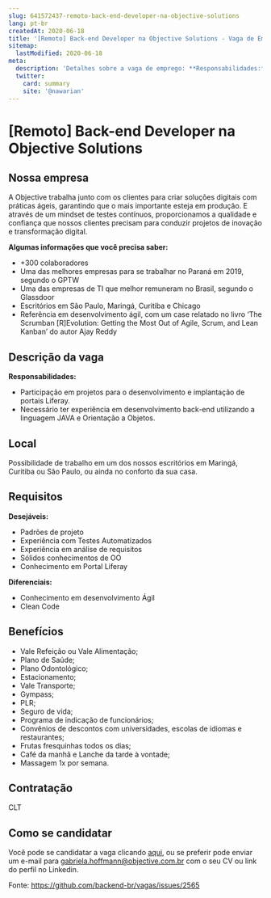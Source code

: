 ```yaml
---
slug: 641572437-remoto-back-end-developer-na-objective-solutions
lang: pt-br
createdAt: 2020-06-18
title: '[Remoto] Back-end Developer na Objective Solutions - Vaga de Emprego'
sitemap:
  lastModified: 2020-06-18
meta:
  description: 'Detalhes sobre a vaga de emprego: **Responsabilidades:** - Participação em projetos para o desenvolvimento e implantação de portais Liferay. - Necessário ter experiência em desenvolvimento back-end utilizando a linguagem JAVA e Orientação a Objetos.'
  twitter:
    card: summary
    site: '@nawarian'
---
```


# [Remoto] Back-end Developer na Objective Solutions

<!-- 
==================================================
POR FAVOR, SÓ POSTE SE A VAGA FOR PARA BACK-END!

Não faça distinção de gênero no título da vaga.

Use: "Back-End Developer" ao invés de 
"Desenvolvedor Back-End" \o/

Exemplo: `[São Paulo] Back-End Developer @ NOME DA EMPRESA`
==================================================
-->

## Nossa empresa

A Objective trabalha junto com os clientes para criar soluções digitais com práticas ágeis, garantindo que o mais importante esteja em produção. E através de um mindset de testes contínuos, proporcionamos a qualidade e confiança que nossos clientes precisam para conduzir projetos de inovação e transformação digital.

**Algumas informações que você precisa saber:**
- +300 colaboradores
- Uma das melhores empresas para se trabalhar no Paraná em 2019, segundo o GPTW
- Uma das empresas de TI que melhor remuneram no Brasil, segundo o Glassdoor
- Escritórios em São Paulo, Maringá, Curitiba e Chicago
- Referência em desenvolvimento ágil, com um case relatado no livro ‘The Scrumban [R]Evolution: Getting the Most Out of Agile, Scrum, and Lean Kanban’ do autor Ajay Reddy

## Descrição da vaga

**Responsabilidades:**
- Participação em projetos para o desenvolvimento e implantação de portais Liferay.
- Necessário ter experiência em desenvolvimento back-end utilizando a linguagem JAVA e Orientação a Objetos.

## Local

Possibilidade de trabalho em um dos nossos escritórios em Maringá, Curitiba ou São Paulo, ou ainda no conforto da sua casa.

## Requisitos

**Desejáveis:**
- Padrões de projeto
- Experiência com Testes Automatizados
- Experiência em análise de requisitos
- Sólidos conhecimentos de OO
- Conhecimento em Portal Liferay

**Diferenciais:**
- Conhecimento em desenvolvimento Ágil
- Clean Code

## Benefícios

- Vale Refeição ou Vale Alimentação;
- Plano de Saúde;
- Plano Odontológico;
- Estacionamento;
- Vale Transporte;
- Gympass;
- PLR;
- Seguro de vida;
- Programa de indicação de funcionários;
- Convênios de descontos com universidades, escolas de idiomas e restaurantes;
- Frutas fresquinhas todos os dias;
- Café da manhã e Lanche da tarde à vontade;
- Massagem 1x por semana.


## Contratação

CLT

## Como se candidatar

Você pode se candidatar a vaga clicando [aqui](https://objective.gupy.io/jobs/231724), ou se preferir pode enviar um e-mail para gabriela.hoffmann@objective.com.br com o seu CV ou link do perfil no Linkedin.

Fonte: https://github.com/backend-br/vagas/issues/2565